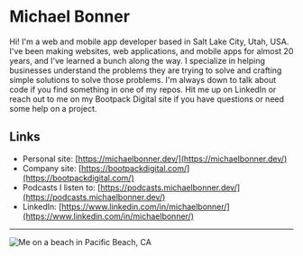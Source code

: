 # Michael Bonner

Hi! I'm a web and mobile app developer based in Salt Lake City, Utah, USA. I've been making websites, web applications, and mobile apps for almost 20 years, and I've learned a bunch along the way. I specialize in helping businesses understand the problems they are trying to solve and crafting simple solutions to solve those problems. I'm always down to talk about code if you find something in one of my repos. Hit me up on LinkedIn or reach out to me on my Bootpack Digital site if you have questions or need some help on a project.

## Links

- Personal site: [https://michaelbonner.dev/](https://michaelbonner.dev/)
- Company site: [https://bootpackdigital.com/](https://bootpackdigital.com/)
- Podcasts I listen to: [https://podcasts.michaelbonner.dev/](https://podcasts.michaelbonner.dev/)
- LinkedIn: [https://www.linkedin.com/in/michaelbonner/](https://www.linkedin.com/in/michaelbonner/)

---

![Me on a beach in Pacific Beach, CA](https://michaelbonner.dev/images/on-the-beach-600.jpg)
